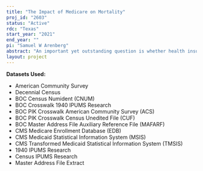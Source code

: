 ```yaml
---
title: "The Impact of Medicare on Mortality"
proj_id: "2603"
status: "Active"
rdc: "Texas"
start_year: "2021"
end_year: ""
pi: "Samuel W Arenberg"
abstract: "An important yet outstanding question is whether health insurance reduces mortality. Much of the previous literature has attempted to answer this question using population-level or aggregate data. If the mortality effects of health insurance are small, however, they will be difficult to detect without detailed data linking mortality records to individual characteristics that identify the individuals most likely to benefit from health insurance. We aim to study the effects of Medicare on mortality by examining whether mortality changes at the Medicare age-65 eligibility cutoff using a regression discontinuity framework. We link the ACS and Decennial Census data to the Numident file using PIK crosswalks. Importantly, the Numident records contain exact dates of birth and death for individuals with a Social Security Number, which allows us to precisely identify Medicare eligibility (our treatment) and death (our outcome variable). The large sample size and granular dates in the Numident file makes it more likely that we would be able to detect small changes in mortality. By linking administrative death records to information on individual survey data, we can potentially identify whether changes in mortality differ across socioeconomic characteristics such as income level and health insurance status. Additionally, we will examine whether the effects of Medicare on mortality change over time, such as before and after the introduction of the ACA."
layout: project
---
```


**Datasets Used:**

  - American Community Survey 
  - Decennial Census 
  - BOC Census Numident (CNUM) 
  - BOC Crosswalk 1940 IPUMS Research 
  - BOC PIK Crosswalk American Community Survey (ACS) 
  - BOC PIK Crosswalk Census Unedited File (CUF) 
  - BOC Master Address File Auxiliary Reference File (MAFARF) 
  - CMS Medicare Enrollment Database (EDB) 
  - CMS Medicaid Statistical Information System (MSIS) 
  - CMS Transformed Medicaid Statistical Information System (TMSIS) 
  - 1940 IPUMS Research 
  - Census IPUMS Research 
  - Master Address File Extract 


